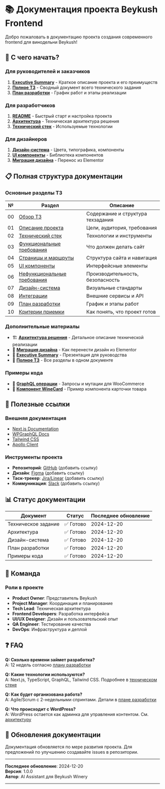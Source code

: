 # 📚 Документация проекта Beykush Frontend

Добро пожаловать в документацию проекта создания современного frontend для
винодельни Beykush!

## 🎯 С чего начать?

### Для руководителей и заказчиков

1. **[Executive Summary](./EXECUTIVE_SUMMARY.md)** - Краткое описание проекта и
   его преимуществ
2. **[Полное ТЗ](./TECHNICAL_SPECIFICATION_COMPLETE.md)** - Сводный документ
   всего технического задания
3. **[План разработки](./09_development_plan.md)** - График работ и этапы
   реализации

### Для разработчиков

1. **[README](../README.md)** - Быстрый старт и настройка проекта
2. **[Архитектура](./architecture.md)** - Техническая архитектура решения
3. **[Технический стек](./02_tech_stack.md)** - Используемые технологии

### Для дизайнеров

1. **[Дизайн-система](./07_design_system.md)** - Цвета, типографика, компоненты
2. **[UI компоненты](./05_ui_components.md)** - Библиотека компонентов
3. **[Миграция дизайна](./design_migration.md)** - Перенос из Elementor

## 📋 Полная структура документации

### Основные разделы ТЗ

| №   | Раздел                                                             | Описание                          |
| --- | ------------------------------------------------------------------ | --------------------------------- |
| 00  | [Обзор ТЗ](./00_technical_specification_overview.md)               | Содержание и структура техзадания |
| 01  | [Описание проекта](./01_project_overview.md)                       | Цели, аудитория, требования       |
| 02  | [Технический стек](./02_tech_stack.md)                             | Технологии и инструменты          |
| 03  | [Функциональные требования](./03_functional_requirements.md)       | Что должен делать сайт            |
| 04  | [Страницы и маршруты](./04_pages_and_routes.md)                    | Структура сайта и навигация       |
| 05  | [UI компоненты](./05_ui_components.md)                             | Интерфейсные элементы             |
| 06  | [Нефункциональные требования](./06_non_functional_requirements.md) | Производительность, безопасность  |
| 07  | [Дизайн-система](./07_design_system.md)                            | Визуальные стандарты              |
| 08  | [Интеграции](./08_integrations.md)                                 | Внешние сервисы и API             |
| 09  | [План разработки](./09_development_plan.md)                        | График и этапы работ              |
| 10  | [Критерии приемки](./10_acceptance_criteria.md)                    | Как понять, что проект готов      |

### Дополнительные материалы

- 🏗️ **[Архитектура решения](./architecture.md)** - Детальное описание
  технической реализации
- 🔄 **[Миграция дизайна](./design_migration.md)** - Как перенести дизайн из
  Elementor
- 💼 **[Executive Summary](./EXECUTIVE_SUMMARY.md)** - Презентация для
  руководства
- 📄 **[Полное ТЗ](./TECHNICAL_SPECIFICATION_COMPLETE.md)** - Все разделы в
  одном документе

### Примеры кода

- 📝 **[GraphQL операции](./graph_ql_operations.ts)** - Запросы и мутации для
  WooCommerce
- 🍷 **[Компонент WineCard](./winecard.tsx)** - Пример компонента карточки
  товара

## 🔗 Полезные ссылки

### Внешняя документация

- [Next.js Documentation](https://nextjs.org/docs)
- [WPGraphQL Docs](https://www.wpgraphql.com/docs)
- [Tailwind CSS](https://tailwindcss.com/docs)
- [Apollo Client](https://www.apollographql.com/docs/react/)

### Инструменты проекта

- **Репозиторий**: [GitHub](#) (добавить ссылку)
- **Дизайн**: [Figma](#) (добавить ссылку)
- **Таск-трекер**: [Jira/Linear](#) (добавить ссылку)
- **Коммуникация**: [Slack](#) (добавить ссылку)

## 📊 Статус документации

| Документ            | Статус    | Последнее обновление |
| ------------------- | --------- | -------------------- |
| Техническое задание | ✅ Готово | 2024-12-20           |
| Архитектура         | ✅ Готово | 2024-12-20           |
| Дизайн-система      | ✅ Готово | 2024-12-20           |
| План разработки     | ✅ Готово | 2024-12-20           |
| Примеры кода        | ✅ Готово | 2024-12-20           |

## 👥 Команда

### Роли в проекте

- **Product Owner**: Представитель Beykush
- **Project Manager**: Координация и планирование
- **Tech Lead**: Техническая архитектура
- **Frontend Developers**: Разработка интерфейса
- **UI/UX Designer**: Дизайн и пользовательский опыт
- **QA Engineer**: Тестирование качества
- **DevOps**: Инфраструктура и деплой

## ❓ FAQ

**Q: Сколько времени займет разработка?**  
A: 12 недель согласно [плану разработки](./09_development_plan.md)

**Q: Какие технологии используются?**  
A: Next.js, TypeScript, GraphQL, Tailwind CSS. Подробнее в
[техническом стеке](./02_tech_stack.md)

**Q: Как будет организована работа?**  
A: Agile/Scrum с 2-недельными спринтами. Детали в
[плане разработки](./09_development_plan.md)

**Q: Что происходит с WordPress?**  
A: WordPress остается как админка для управления контентом. См.
[архитектуру](./architecture.md)

## 📝 Обновления документации

Документация обновляется по мере развития проекта. Для предложений по улучшению
создавайте issues в репозитории.

---

**Последнее обновление**: 2024-12-20  
**Версия**: 1.0.0  
**Автор**: AI Assistant для Beykush Winery

---
